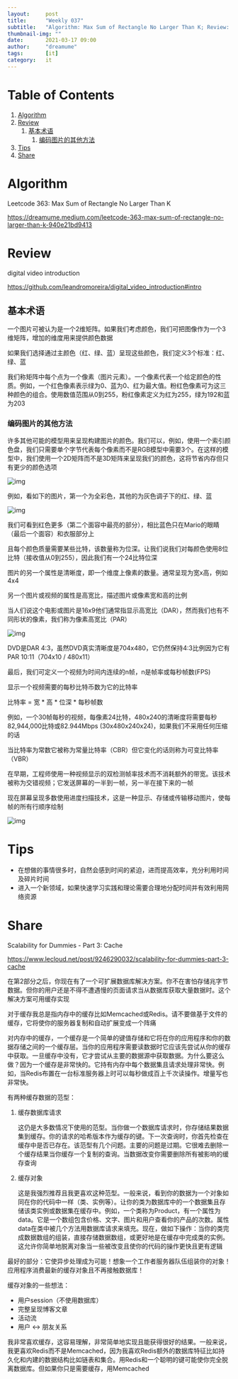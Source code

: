```yaml
---
layout:     post
title:      "Weekly 037"
subtitle:   "Algorithm: Max Sum of Rectangle No Larger Than K; Review: digital video introduction, Basic terminology; Share: Scalability for Dummies, Cache"
thumbnail-img: ""
date:       2021-03-17 09:00
author:     "dreamume"
tags: 		[it]
category:   it
---
```

<head>
    <script src="https://cdn.mathjax.org/mathjax/latest/MathJax.js?config=TeX-AMS-MML_HTMLorMML" type="text/javascript"></script>
    <script type="text/x-mathjax-config">
        MathJax.Hub.Config({
            tex2jax: {
            skipTags: ['script', 'noscript', 'style', 'textarea', 'pre'],
            inlineMath: [['$','$']]
            }
        });
    </script>
</head>

# Table of Contents

1.  [Algorithm](#org4d179f3)
2.  [Review](#orgf42d996)
    1.  [基本术语](#orgad1809b)
        1.  [编码图片的其他方法](#org0b9e842)
3.  [Tips](#orgc599c34)
4.  [Share](#orgb25525f)


<a id="org4d179f3"></a>

# Algorithm

Leetcode 363: Max Sum of Rectangle No Larger Than K

<https://dreamume.medium.com/leetcode-363-max-sum-of-rectangle-no-larger-than-k-940e21bd9413>


<a id="orgf42d996"></a>

# Review

digital video introduction

<https://github.com/leandromoreira/digital_video_introduction#intro>


<a id="orgad1809b"></a>

## 基本术语

一个图片可被认为是一个2维矩阵。如果我们考虑颜色，我们可把图像作为一个3维矩阵，增加的维度用来提供颜色数据

如果我们选择通过主颜色（红、绿、蓝）呈现这些颜色，我们定义3个标准：红、绿、蓝

我们称矩阵中每个点为一个像素（图片元素）。一个像素代表一个给定颜色的性质。例如，一个红色像素表示绿为0、蓝为0、红为最大值。粉红色像素可为这三种颜色的组合。使用数值范围从0到255，粉红像素定义为红为255，绿为192和蓝为203


<a id="org0b9e842"></a>

### 编码图片的其他方法

许多其他可能的模型用来呈现构建图片的颜色。我们可以，例如，使用一个索引颜色盘，我们只需要单个字节代表每个像素而不是RGB模型中需要3个。在这样的模型中，我们使用一个2D矩阵而不是3D矩阵来呈现我们的颜色，这将节省内存但只有更少的颜色选项

![img](../img/encode_image_with_indexed_pallete.png)

例如，看如下的图片，第一个为全彩色，其他的为灰色调子下的红、绿、蓝

![img](../img/picture_in_gray_tone.png)

我们可看到红色更多（第二个面容中最亮的部分），相比蓝色只在Mario的眼睛（最后一个面容）和衣服部分上

且每个颜色质量需要某些比特，该数量称为位深。让我们说我们对每颜色使用8位比特（接收值从0到255），因此我们有一个24比特位深

图片的另一个属性是清晰度，即一个维度上像素的数量。通常呈现为宽x高，例如4x4

另一个图片或视频的属性是高宽比，描述图片或像素宽和高的比例

当人们说这个电影或图片是16x9他们通常指显示高宽比（DAR），然而我们也有不同形状的像素，我们称为像素高宽比（PAR）

![img](../img/example_of_pixel_aspect_ratio.png)

DVD是DAR 4:3，虽然DVD真实清晰度是704x480，它仍然保持4:3比例因为它有PAR 10:11（704x10 / 480x11）

最后，我们可定义一个视频为时间内连续的n帧，n是帧率或每秒帧数(FPS)

显示一个视频需要的每秒比特币数为它的比特率

比特率 = 宽 \* 高 \* 位深 \* 每秒帧数

例如，一个30帧每秒的视频，每像素24比特，480x240的清晰度将需要每秒82,944,000比特或82.944Mbps (30x480x240x24)，如果我们不采用任何压缩的话

当比特率为常数它被称为常量比特率（CBR）但它变化的话则称为可变比特率（VBR）

在早期，工程师使用一种视频显示的双检测帧率技术而不消耗额外的带宽。该技术被称为交错视频；它发送屏幕的一半到一帧，另一半在接下来的一帧

现在屏幕呈现多数使用进度扫描技术，这是一种显示、存储或传输移动图片，使每帧的所有行顺序绘制

![img](../img/example_of_progressive_scan_technique.png)


<a id="orgc599c34"></a>

# Tips

-   在想做的事情很多时，自然会感到时间的紧迫，进而提高效率，充分利用时间及碎片时间
-   进入一个新领域，如果快速学习实践和理论需要合理地分配时间并有效利用网络资源


<a id="orgb25525f"></a>

# Share

Scalability for Dummies - Part 3: Cache

<https://www.lecloud.net/post/9246290032/scalability-for-dummies-part-3-cache>

在第2部分之后，你现在有了一个可扩展数据库解决方案。你不在害怕存储兆字节数据。但你的用户还是不得不遭遇慢的页面请求当从数据库获取大量数据时。这个解决方案可用缓存实现

对于缓存我总是指内存中的缓存比如Memcached或Redis。请不要做基于文件的缓存，它将使你的服务器复制和自动扩展变成一个阵痛

对内存中的缓存，一个缓存是一个简单的键值存储和它将在你的应用程序和你的数据存储之间的一个缓存层。当你的应用程序需要读数据时它应该先尝试从你的缓存中获取。一旦缓存中没有，它才尝试从主要的数据源中获取数据。为什么要这么做？因为一个缓存是非常快的。它持有内存中每个数据集且请求处理非常快。例如，当Redis布置在一台标准服务器上时可以每秒做成百上千次读操作。增量写也非常快。

有两种缓存数据的范型：

1.  缓存数据库请求
    
    这仍是大多数情况下使用的范型。当你做一个数据库请求时，你存储结果数据集到缓存。你的请求的哈希版本作为缓存的键。下一次查询时，你首先检查在缓存中是否已存在。该范型有几个问题。主要的问题是过期。它很难去删除一个缓存结果当你缓存一个复制的查询。当数据改变你需要删除所有被影响的缓存查询

2.  缓存对象
    
    这是我强烈推荐且我更喜欢这种范型。一般来说，看到你的数据为一个对象如同在你的代码中一样（类、实例等）。让你的类为数据库中的一个数据集且存储该类实例或数据集在缓存中。例如，一个类称为Product，有一个属性为data。它是一个数组包含价格、文字、图片和用户查看你的产品的次数。属性data在类中被几个方法用数据库请求来填充。现在，做如下操作：当你的类完成数据数组的组装，直接存储数据数组，或更好地是在缓存中完成类的实例。这允许你简单地脱离对象当一些被改变且使你的代码的操作更快且更有逻辑

最好的部分：它使异步处理成为可能！想象一个工作者服务器队伍组装你的对象！应用程序消费最新的缓存对象且不再接触数据库！

缓存对象的一些想法：

-   用户session（不使用数据库）
-   完整呈现博客文章
-   活动流
-   用户 <-> 朋友关系

我非常喜欢缓存，这容易理解，非常简单地实现且能获得很好的结果。一般来说，我更喜欢Redis而不是Memcached，因为我喜欢Redis额外的数据库特征比如持久化和内建的数据结构比如链表和集合。用Redis和一个聪明的键可能使你完全脱离数据库。但如果你只是需要缓存，用Memcached
